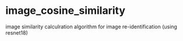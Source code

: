 # image_cosine_similarity
image similarity calculration algorithm for image re-identification (using resnet18)
